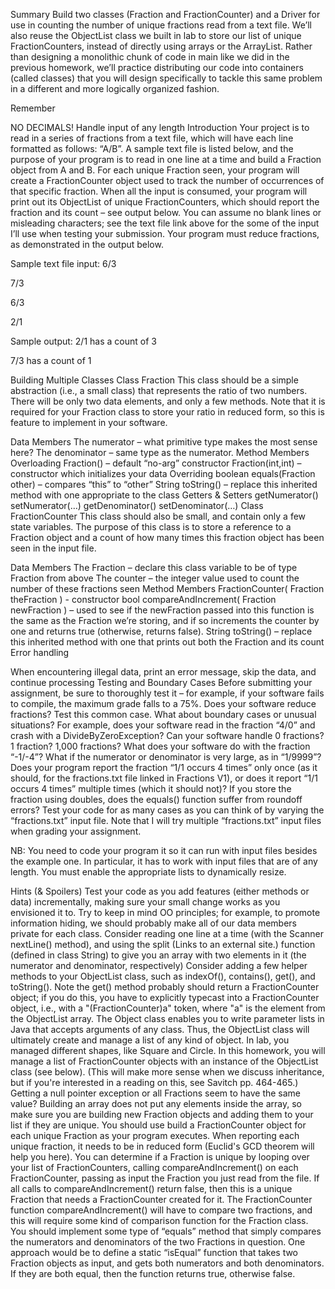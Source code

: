Summary
Build two classes (Fraction and FractionCounter) and a Driver for use in counting the number of unique fractions read from a text file.   We’ll also reuse the ObjectList class we built in lab to store our list of unique FractionCounters, instead of directly using arrays or the ArrayList. Rather than designing a monolithic chunk of code in main like we did in the previous homework, we’ll practice distributing our code into containers (called classes) that you will design specifically to tackle this same problem in a different and more logically organized fashion.

Remember

NO DECIMALS!
Handle input of any length
Introduction
Your project is to read in a series of fractions from a text file, which will have each line formatted as follows:   “A/B”.  A sample text file is listed below, and the purpose of your program is to read in one line at a time and build a Fraction object from A and B.  For each unique Fraction seen, your program will create a FractionCounter object used to track the number of occurrences of that specific fraction.  When all the input is consumed, your program will print out its ObjectList of unique FractionCounters, which should report the fraction and its count – see output below. You can assume no blank lines or misleading characters; see the text file link above for the some of the input I’ll use when testing your submission. Your program must reduce fractions, as demonstrated in the output below.

Sample text file input:
6/3

7/3

6/3

2/1

Sample output:
2/1 has a count of 3

7/3 has a count of 1

Building Multiple Classes
Class Fraction
This class should be a simple abstraction (i.e., a small class) that represents the ratio of two numbers.  There will be only two data elements, and only a few methods.  Note that it is required for your Fraction class to store your ratio in reduced form, so this is feature to implement in your software.

Data Members
The numerator – what primitive type makes the most sense here?
The denominator – same type as the numerator.
Method Members
Overloading
Fraction() – default  “no-arg” constructor
Fraction(int,int) – constructor which initializes your data
Overriding
boolean equals(Fraction other) – compares “this” to “other”
String toString() – replace this inherited method with one appropriate to the class
Getters & Setters
getNumerator()
setNumerator(…)
getDenominator()
setDenominator(…)
Class FractionCounter
This class should also be small, and contain only a few state variables.  The purpose of this class is to store a reference to a Fraction object and a count of how many times this fraction object has been seen in the input file.

Data Members
The Fraction – declare this class variable to be of type Fraction from above
The counter – the integer value used to count the number of these fractions seen
Method Members
FractionCounter( Fraction theFraction ) - constructor
bool  compareAndIncrement( Fraction newFraction ) – used to see if the newFraction passed into this function is the same as the Fraction we’re storing, and if so increments the counter by one and returns true (otherwise, returns false).
String toString() – replace this inherited method with one that prints out both the Fraction and its count
Error handling

When encountering illegal data, print an error message, skip the data, and continue processing
Testing and Boundary Cases
Before submitting your assignment, be sure to thoroughly test it – for example, if your software fails to compile, the maximum grade falls to a 75%.  Does your software reduce fractions?  Test this common case.  What about boundary cases or unusual situations?  For example, does your software read in the fraction “4/0” and crash with a DivideByZeroException?   Can your software handle 0 fractions? 1 fraction?  1,000 fractions?  What does your software do with the fraction “-1/-4”?  What if the numerator or denominator is very large, as in “1/9999”?   Does your program report the fraction “1/1 occurs 4 times” only once (as it should, for the fractions.txt file linked in Fractions V1), or does it report “1/1 occurs 4 times” multiple times (which it should not)?  If you store the fraction using doubles, does the equals() function suffer from roundoff errors?  Test your code for as many cases as you can think of by varying the “fractions.txt” input file.  Note that I will try multiple “fractions.txt” input files when grading your assignment.

NB:  You need to code your program it so it can run with input files besides the example one. In particular, it has to work with input files that are of any length.  You must enable the appropriate lists to dynamically resize.

Hints (& Spoilers)
Test your code as you add features (either methods or data) incrementally, making sure your small change works as you envisioned it to.
Try to keep in mind OO principles; for example, to promote information hiding, we should probably make all of our data members private for each class.
Consider reading one line at a time (with the Scanner nextLine() method), and using the split (Links to an external site.) function (defined in class String) to give you an array with two elements in it (the numerator and denominator, respectively)
Consider adding a few helper methods to your ObjectList class, such as indexOf(), contains(), get(), and toString().  Note the get() method probably should return a FractionCounter object; if you do this, you have to explicitly typecast into a FractionCounter object, i.e., with a "(FractionCounter)a" token, where "a" is the element from the ObjectList array.
The Object class enables you to write parameter lists in Java that accepts arguments of any class. Thus, the ObjectList class will ultimately create and manage a list of any kind of object. In lab, you managed different shapes, like Square and Circle. In this homework, you will manage a list of FractionCounter objects with an instance of the ObjectList class (see below). (This will make more sense when we discuss inheritance, but if you're interested in a reading on this, see Savitch pp. 464-465.)
Getting a null pointer exception or all Fractions seem to have the same value?  Building an array does not put any elements inside the array, so make sure you are building new Fraction objects and adding them to your list if they are unique.
You should use build a FractionCounter object for each unique Fraction as your program executes.
When reporting each unique fraction, it needs to be in reduced form (Euclid's GCD theorem will help you here).
You can determine if a Fraction is unique by looping over your list of FractionCounters, calling compareAndIncrement() on each FractionCounter, passing as input the Fraction you just read from the file.  If all calls to compareAndIncrement() return false, then this is a unique Fraction that needs a FractionCounter created for it.
The FractionCounter function compareAndIncrement() will have to compare two fractions, and this will require some kind of comparison function for the Fraction class.  You should implement some type of “equals” method that simply compares the numerators and denominators of the two Fractions in question. 
One approach would be to define a static “isEqual” function that takes two Fraction objects as input, and gets both numerators and both denominators.  If they are both equal, then the function returns true, otherwise false.
